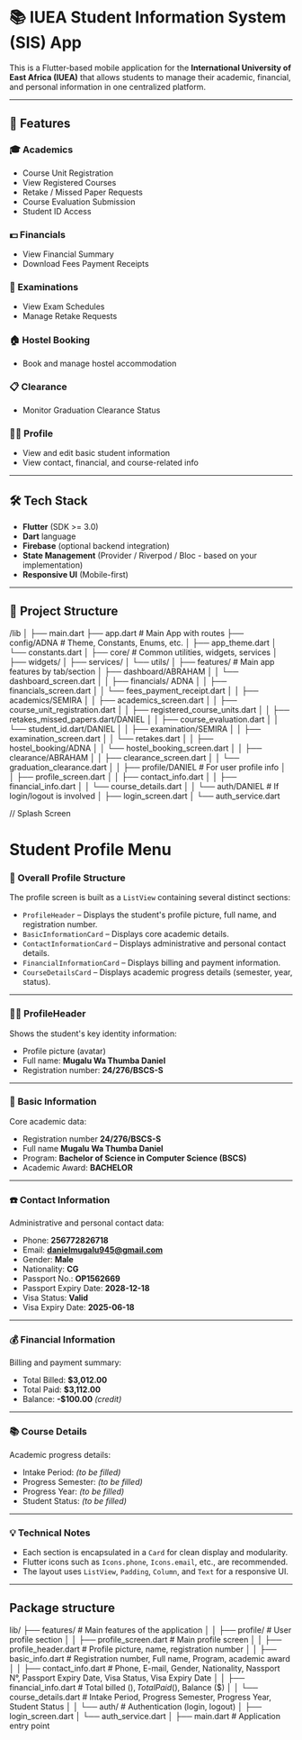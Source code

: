 # 📚 IUEA Student Information System (SIS) App

This is a Flutter-based mobile application for the **International University of East Africa (IUEA)** that allows students to manage their academic, financial, and personal information in one centralized platform.

---

## 🧭 Features

### 🎓 Academics
- Course Unit Registration
- View Registered Courses
- Retake / Missed Paper Requests
- Course Evaluation Submission
- Student ID Access

### 💵 Financials
- View Financial Summary
- Download Fees Payment Receipts

### 🧪 Examinations
- View Exam Schedules
- Manage Retake Requests

### 🏠 Hostel Booking
- Book and manage hostel accommodation

### 📋 Clearance
- Monitor Graduation Clearance Status

### 🧑‍🎓 Profile
- View and edit basic student information
- View contact, financial, and course-related info

---

## 🛠️ Tech Stack

- **Flutter** (SDK >= 3.0)
- **Dart** language
- **Firebase** (optional backend integration)
- **State Management** (Provider / Riverpod / Bloc - based on your implementation)
- **Responsive UI** (Mobile-first)

---

## 📁 Project Structure
/lib
│
├── main.dart
├── app.dart                         # Main App with routes
├── config/ADNA                          # Theme, Constants, Enums, etc.
│   ├── app_theme.dart
│   └── constants.dart
│
├── core/                            # Common utilities, widgets, services
│   ├── widgets/
│   ├── services/
│   └── utils/
│
├── features/                        # Main app features by tab/section
│   ├── dashboard/ABRAHAM
│   │   └── dashboard_screen.dart
│
│   ├── financials/ ADNA
│   │   ├── financials_screen.dart
│   │   └── fees_payment_receipt.dart
│
│   ├── academics/SEMIRA
│   │   ├── academics_screen.dart
│   │   ├── course_unit_registration.dart
│   │   ├── registered_course_units.dart
│   │   ├── retakes_missed_papers.dart/DANIEL
│   │   ├── course_evaluation.dart
│   │   └── student_id.dart/DANIEL
│
│   ├── examination/SEMIRA
│   │   ├── examination_screen.dart
│   │   └── retakes.dart
│
│   ├── hostel_booking/ADNA
│   │   └── hostel_booking_screen.dart
│
│   ├── clearance/ABRAHAM
│   │   ├── clearance_screen.dart
│   │   └── graduation_clearance.dart
│
│   ├── profile/DANIEL                     # For user profile info
│   │   ├── profile_screen.dart
│   │   ├── contact_info.dart
│   │   ├── financial_info.dart
│   │   └── course_details.dart
│
│   └── auth/DANIEL                        # If login/logout is involved
│       ├── login_screen.dart
│       └── auth_service.dart

//        Splash Screen

# Student Profile Menu

### 🧱 Overall Profile Structure

The profile screen is built as a `ListView` containing several distinct sections:

* `ProfileHeader` – Displays the student's profile picture, full name, and registration number.
* `BasicInformationCard` – Displays core academic details.
* `ContactInformationCard` – Displays administrative and personal contact details.
* `FinancialInformationCard` – Displays billing and payment information.
* `CourseDetailsCard` – Displays academic progress details (semester, year, status).

---

### 🧍‍♂️ ProfileHeader

Shows the student's key identity information:

* Profile picture (avatar)
* Full name: **Mugalu Wa Thumba Daniel**
* Registration number: **24/276/BSCS-S**

---

### 📘 Basic Information

Core academic data:

* Registration number **24/276/BSCS-S**
* Full name **Mugalu Wa Thumba Daniel**
* Program: **Bachelor of Science in Computer Science (BSCS)**
* Academic Award: **BACHELOR**

---

### ☎️ Contact Information

Administrative and personal contact data:

* Phone: **256772826718**
* Email: **[danielmugalu945@gmail.com](mailto:danielmugalu945@gmail.com)**
* Gender: **Male**
* Nationality: **CG**
* Passport No.: **OP1562669**
* Passport Expiry Date: **2028-12-18**
* Visa Status: **Valid**
* Visa Expiry Date: **2025-06-18**

---

### 💰 Financial Information

Billing and payment summary:

* Total Billed: **\$3,012.00**
* Total Paid: **\$3,112.00**
* Balance: **-\$100.00** *(credit)*

---

### 📚 Course Details

Academic progress details:

* Intake Period: *(to be filled)*
* Progress Semester: *(to be filled)*
* Progress Year: *(to be filled)*
* Student Status: *(to be filled)*

---

### 💡 Technical Notes

* Each section is encapsulated in a `Card` for clean display and modularity.
* Flutter icons such as `Icons.phone`, `Icons.email`, etc., are recommended.
* The layout uses `ListView`, `Padding`, `Column`, and `Text` for a responsive UI.

---

## Package structure

lib/
├── features/                        # Main features of the application
│
│   ├── profile/                     # User profile section
│   │   ├── profile_screen.dart             # Main profile screen
│   │   ├── profile_header.dart             # Profile picture, name, registration number
│   │   ├── basic_info.dart                 # Registration number, Full name, Program, academic award
│   │   ├── contact_info.dart               # Phone, E-mail, Gender, Nationality, Nassport N°, Passport Expiry Date, Visa Status, Visa Expiry Date
│   │   ├── financial_info.dart             # Total billed ($), Total Paid ($), Balance ($)
│   │   └── course_details.dart             # Intake Period, Progress Semester, Progress Year, Student Status
│
│   └── auth/                        # Authentication (login, logout)
│       ├── login_screen.dart
│       └── auth_service.dart
│
├── main.dart                        # Application entry point
